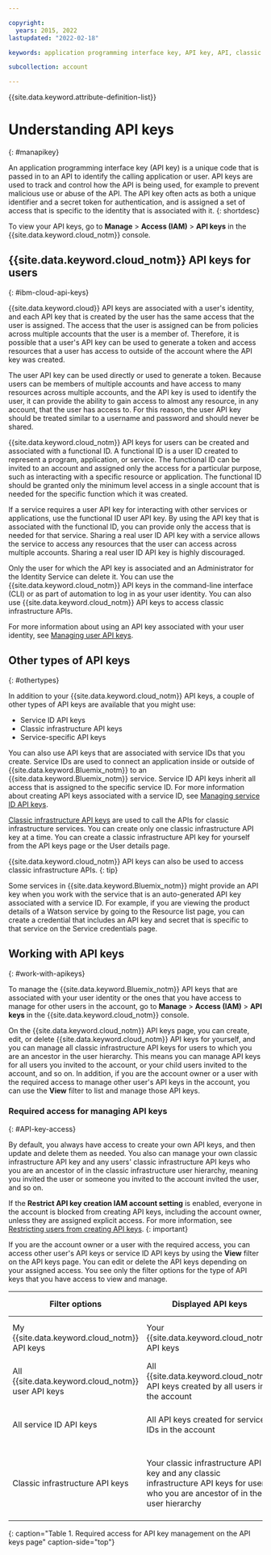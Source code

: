 ```yaml
---

copyright:
  years: 2015, 2022
lastupdated: "2022-02-18"

keywords: application programming interface key, API key, API, classic infrastructure API key, IBM Cloud API key

subcollection: account

---
```


{{site.data.keyword.attribute-definition-list}}

# Understanding API keys
{: #manapikey}

An application programming interface key (API key) is a unique code that is passed in to an API to identify the calling application or user. API keys are used to track and control how the API is being used, for example to prevent malicious use or abuse of the API. The API key often acts as both a unique identifier and a secret token for authentication, and is assigned a set of access that is specific to the identity that is associated with it.
{: shortdesc}

To view your API keys, go to **Manage** > **Access (IAM)** > **API keys** in the {{site.data.keyword.cloud_notm}} console.

## {{site.data.keyword.cloud_notm}} API keys for users
{: #ibm-cloud-api-keys}

{{site.data.keyword.cloud}} API keys are associated with a user's identity, and each API key that is created by the user has the same access that the user is assigned. The access that the user is assigned can be from policies across multiple accounts that the user is a member of. Therefore, it is possible that a user's API key can be used to generate a token and access resources that a user has access to outside of the account where the API key was created.

The user API key can be used directly or used to generate a token. Because users can be members of multiple accounts and have access to many resources across multiple accounts, and the API key is used to identify the user, it can provide the ability to gain access to almost any resource, in any account, that the user has access to. For this reason, the user API key should be treated similar to a username and password and should never be shared. 

{{site.data.keyword.cloud_notm}} API keys for users can be created and associated with a functional ID. A functional ID is a user ID created to represent a program, application, or service. The functional ID can be invited to an account and assigned only the access for a particular purpose, such as interacting with a specific resource or application. The functional ID should be granted only the minimum level access in a single account that is needed for the specific function which it was created.

If a service requires a user API key for interacting with other services or applications, use the functional ID user API key. By using the API key that is associated with the functional ID, you can provide only the access that is needed for that service. Sharing a real user ID API key with a service allows the service to access any resources that the user can access across multiple accounts. Sharing a real user ID API key is highly discouraged.

Only the user for which the API key is associated and an Administrator for the Identity Service can delete it. You can use the {{site.data.keyword.cloud_notm}} API keys in the command-line interface (CLI) or as part of automation to log in as your user identity. You can also use {{site.data.keyword.cloud_notm}} API keys to access classic infrastructure APIs.

For more information about using an API key associated with your user identity, see [Managing user API keys](/docs/account?topic=account-userapikey#manage-user-keys).


## Other types of API keys
{: #othertypes}

In addition to your {{site.data.keyword.cloud_notm}} API keys, a couple of other types of API keys are available that you might use:

* Service ID API keys
* Classic infrastructure API keys
* Service-specific API keys

You can also use API keys that are associated with service IDs that you create. Service IDs are used to connect an application inside or outside of {{site.data.keyword.Bluemix_notm}} to an {{site.data.keyword.Bluemix_notm}} service. Service ID API keys inherit all access that is assigned to the specific service ID. For more information about creating API keys associated with a service ID, see [Managing service ID API keys](/docs/account?topic=account-serviceidapikeys#serviceidapikeys).

[Classic infrastructure API keys](/docs/account?topic=account-classic_keys) are used to call the APIs for classic infrastructure services. You can create only one classic infrastructure API key at a time. You can create a classic infrastructure API key for yourself from the API keys page or the User details page.

{{site.data.keyword.cloud_notm}} API keys can also be used to access classic infrastructure APIs.
{: tip}

Some services in {{site.data.keyword.Bluemix_notm}} might provide an API key when you work with the service that is an auto-generated API key associated with a service ID. For example, if you are viewing the product details of a Watson service by going to the Resource list page, you can create a credential that includes an API key and secret that is specific to that service on the Service credentials page.

## Working with API keys
{: #work-with-apikeys}

To manage the {{site.data.keyword.Bluemix_notm}} API keys that are associated with your user identity or the ones that you have access to manage for other users in the account, go to **Manage** &gt; **Access (IAM)** &gt; **API keys** in the {{site.data.keyword.cloud_notm}} console.

On the {{site.data.keyword.cloud_notm}} API keys page, you can create, edit, or delete {{site.data.keyword.cloud_notm}} API keys for yourself, and you can manage all classic infrastructure API keys for users to which you are an ancestor in the user hierarchy. This means you can manage API keys for all users you invited to the account, or your child users invited to the account, and so on. In addition, if you are the account owner or a user with the required access to manage other user's API keys in the account, you can use the **View** filter to list and manage those API keys.

### Required access for managing API keys
{: #API-key-access}

By default, you always have access to create your own API keys, and then update and delete them as needed. You also can manage your own classic infrastructure API key and any users' classic infrastructure API keys who you are an ancestor of in the classic infrastructure user hierarchy, meaning you invited the user or someone you invited to the account invited the user, and so on.

If the **Restrict API key creation IAM account setting** is enabled, everyone in the account is blocked from creating API keys, including the account owner, unless they are assigned explicit access. For more information, see [Restricting users from creating API keys](/docs/account?topic=account-allow-api-create).
{: important}

If you are the account owner or a user with the required access, you can access other user's API keys or service ID API keys by using the **View** filter on the API keys page. You can edit or delete the API keys depending on your assigned access. You see only the filter options for the type of API keys that you have access to view and manage.

| Filter options | Displayed API keys | Required access | Allowed actions |
|-------------------|------------------|------------------|-------------|
| My {{site.data.keyword.cloud_notm}} API keys      | Your {{site.data.keyword.cloud_notm}} API keys | No access required | View, create, edit, delete |
| All {{site.data.keyword.cloud_notm}} user API keys | All {{site.data.keyword.cloud_notm}} API keys created by all users in the account | Administrator role on the IAM Identity service | View, edit, and delete |
| All service ID API keys | All API keys created for service IDs in the account | Administrator role on the IAM Identity service | View, edit, and delete |
| Classic infrastructure API keys | Your classic infrastructure API key and any classic infrastructure API keys for users who you are ancestor of in the user hierarchy | No access required other than being an ancestor in the user hierarchy | View details and delete |
{: caption="Table 1. Required access for API key management on the API keys page" caption-side="top"}
